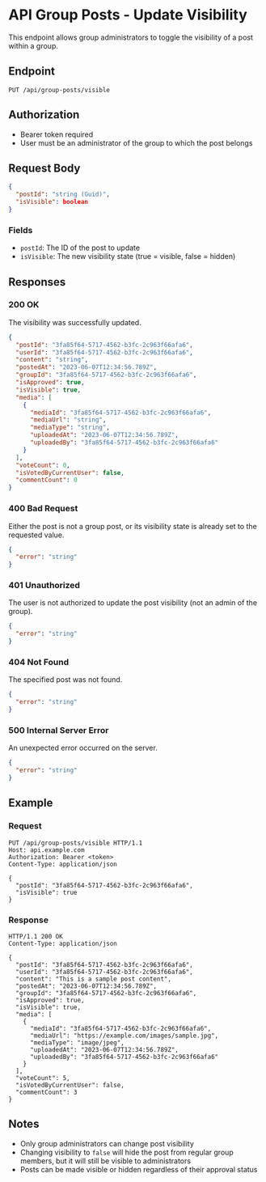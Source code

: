 # API Group Posts - Update Visibility

This endpoint allows group administrators to toggle the visibility of a post within a group.

## Endpoint

```
PUT /api/group-posts/visible
```

## Authorization

- Bearer token required
- User must be an administrator of the group to which the post belongs

## Request Body

```json
{
  "postId": "string (Guid)",
  "isVisible": boolean
}
```

### Fields

- `postId`: The ID of the post to update
- `isVisible`: The new visibility state (true = visible, false = hidden)

## Responses

### 200 OK

The visibility was successfully updated.

```json
{
  "postId": "3fa85f64-5717-4562-b3fc-2c963f66afa6",
  "userId": "3fa85f64-5717-4562-b3fc-2c963f66afa6",
  "content": "string",
  "postedAt": "2023-06-07T12:34:56.789Z",
  "groupId": "3fa85f64-5717-4562-b3fc-2c963f66afa6",
  "isApproved": true,
  "isVisible": true,
  "media": [
    {
      "mediaId": "3fa85f64-5717-4562-b3fc-2c963f66afa6",
      "mediaUrl": "string",
      "mediaType": "string",
      "uploadedAt": "2023-06-07T12:34:56.789Z",
      "uploadedBy": "3fa85f64-5717-4562-b3fc-2c963f66afa6"
    }
  ],
  "voteCount": 0,
  "isVotedByCurrentUser": false,
  "commentCount": 0
}
```

### 400 Bad Request

Either the post is not a group post, or its visibility state is already set to the requested value.

```json
{
  "error": "string"
}
```

### 401 Unauthorized

The user is not authorized to update the post visibility (not an admin of the group).

```json
{
  "error": "string"
}
```

### 404 Not Found

The specified post was not found.

```json
{
  "error": "string"
}
```

### 500 Internal Server Error

An unexpected error occurred on the server.

```json
{
  "error": "string"
}
```

## Example

### Request

```http
PUT /api/group-posts/visible HTTP/1.1
Host: api.example.com
Authorization: Bearer <token>
Content-Type: application/json

{
  "postId": "3fa85f64-5717-4562-b3fc-2c963f66afa6",
  "isVisible": true
}
```

### Response

```http
HTTP/1.1 200 OK
Content-Type: application/json

{
  "postId": "3fa85f64-5717-4562-b3fc-2c963f66afa6",
  "userId": "3fa85f64-5717-4562-b3fc-2c963f66afa6",
  "content": "This is a sample post content",
  "postedAt": "2023-06-07T12:34:56.789Z",
  "groupId": "3fa85f64-5717-4562-b3fc-2c963f66afa6",
  "isApproved": true,
  "isVisible": true,
  "media": [
    {
      "mediaId": "3fa85f64-5717-4562-b3fc-2c963f66afa6",
      "mediaUrl": "https://example.com/images/sample.jpg",
      "mediaType": "image/jpeg",
      "uploadedAt": "2023-06-07T12:34:56.789Z",
      "uploadedBy": "3fa85f64-5717-4562-b3fc-2c963f66afa6"
    }
  ],
  "voteCount": 5,
  "isVotedByCurrentUser": false,
  "commentCount": 3
}
```

## Notes

- Only group administrators can change post visibility
- Changing visibility to `false` will hide the post from regular group members, but it will still be visible to administrators
- Posts can be made visible or hidden regardless of their approval status

